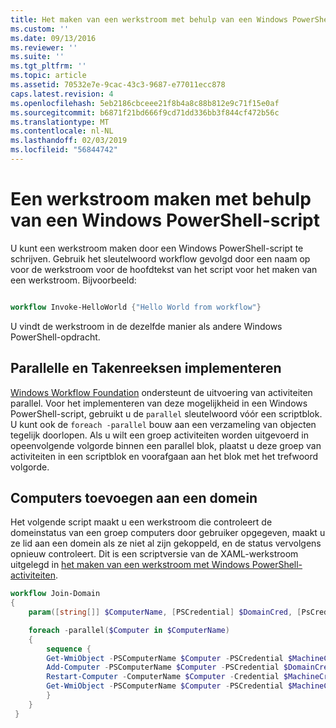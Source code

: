```yaml
---
title: Het maken van een werkstroom met behulp van een Windows PowerShell-Script | Microsoft Docs
ms.custom: ''
ms.date: 09/13/2016
ms.reviewer: ''
ms.suite: ''
ms.tgt_pltfrm: ''
ms.topic: article
ms.assetid: 70532e7e-9cac-43c3-9687-e77011ecc878
caps.latest.revision: 4
ms.openlocfilehash: 5eb2186cbceee21f8b4a8c88b812e9c71f15e0af
ms.sourcegitcommit: b6871f21bd666f9cd71dd336bb3f844cf472b56c
ms.translationtype: MT
ms.contentlocale: nl-NL
ms.lasthandoff: 02/03/2019
ms.locfileid: "56844742"
---
```

# <a name="creating-a-workflow-by-using-a-windows-powershell-script"></a>Een werkstroom maken met behulp van een Windows PowerShell-script

U kunt een werkstroom maken door een Windows PowerShell-script te schrijven. Gebruik het sleutelwoord workflow gevolgd door een naam op voor de werkstroom voor de hoofdtekst van het script voor het maken van een werkstroom. Bijvoorbeeld:

```powershell

workflow Invoke-HelloWorld {"Hello World from workflow"}
```

U vindt de werkstroom in de dezelfde manier als andere Windows PowerShell-opdracht.

## <a name="implementing-parallel-and-sequence"></a>Parallelle en Takenreeksen implementeren

[Windows Workflow Foundation](https://msdn.microsoft.com/en-us/library/ms735967.aspx) ondersteunt de uitvoering van activiteiten parallel. Voor het implementeren van deze mogelijkheid in een Windows PowerShell-script, gebruikt u de `parallel` sleutelwoord vóór een scriptblok. U kunt ook de `foreach -parallel` bouw aan een verzameling van objecten tegelijk doorlopen. Als u wilt een groep activiteiten worden uitgevoerd in opeenvolgende volgorde binnen een parallel blok, plaatst u deze groep van activiteiten in een scriptblok en voorafgaan aan het blok met het trefwoord volgorde.

## <a name="joining-computers-to-a-domain"></a>Computers toevoegen aan een domein

Het volgende script maakt u een werkstroom die controleert de domeinstatus van een groep computers door gebruiker opgegeven, maakt u ze lid aan een domein als ze niet al zijn gekoppeld, en de status vervolgens opnieuw controleert. Dit is een scriptversie van de XAML-werkstroom uitgelegd in [het maken van een werkstroom met Windows PowerShell-activiteiten](./creating-a-workflow-with-windows-powershell-activities.md).

```powershell
workflow Join-Domain
{
    param([string[]] $ComputerName, [PSCredential] $DomainCred, [PsCredential] $MachineCred)

    foreach -parallel($Computer in $ComputerName)
    {
        sequence {
        Get-WmiObject -PSComputerName $Computer -PSCredential $MachineCred
        Add-Computer -PSComputerName $Computer -PSCredential $DomainCred
        Restart-Computer -ComputerName $Computer -Credential $MachineCred -For PowerShell -Force -Wait -PSComputerName ""
        Get-WmiObject -PSComputerName $Computer -PSCredential $MachineCred
        }
    }
 }

```